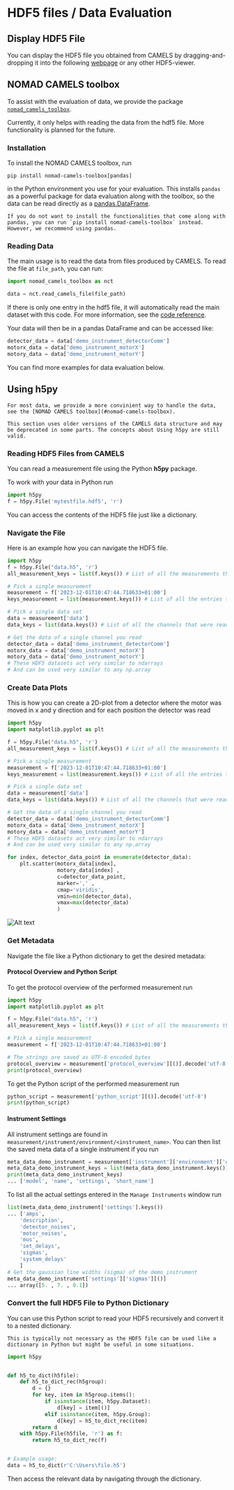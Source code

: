 # HDF5 files / Data Evaluation

## Display HDF5 File

You can  display the HDF5 file you obtained from CAMELS by dragging-and-dropping it into the following [webpage](https://h5web.panosc.eu/h5wasm) or any other HDF5-viewer.


## NOMAD CAMELS toolbox

To assist with the evaluation of data, we provide the package [`nomad_camels_toolbox`](https://pypi.org/project/nomad-camels-toolbox/).

Currently, it only helps with reading the data from the hdf5 file. More functionality is planned for the future.

### Installation

To install the NOMAD CAMELS toolbox, run
```
pip install nomad-camels-toolbox[pandas]
```
in the Python environment you use for your evaluation.
This installs `pandas` as a powerful package for data evaluation along with the toolbox, so the data can be read directly as a [pandas.DataFrame](https://pandas.pydata.org/docs/reference/api/pandas.DataFrame.html).

```{note}
If you do not want to install the functionalities that come along with pandas, you can run `pip install nomad-camels-toolbox` instead. However, we recommend using pandas.
```

### Reading Data
The main usage is to read the data from files produced by CAMELS. To read the file at `file_path`, you can run:
```python
import nomad_camels_toolbox as nct

data = nct.read_camels_file(file_path)
```
If there is only one entry in the hdf5 file, it will automatically read the main dataset with this code. For more information, see the [code reference](https://fau-lap.github.io/NOMAD-CAMELS/code/nomad_camels_toolbox.html).


Your data will then be in a pandas DataFrame and can be accessed like:
```python
detector_data = data['demo_instrument_detectorComm']
motorx_data = data['demo_instrument_motorX']
motory_data = data['demo_instrument_motorY']
```
You can find more examples for data evaluation below.

## Using h5py

```{note}
For most data, we provide a more convinient way to handle the data, see the [NOMAD CAMELS toolbox](#nomad-camels-toolbox).
```

```{warning}
This section uses older versions of the CAMELS data structure and may be deprecated in some parts. The concepts about Using h5py are still valid.
```

### Reading HDF5 Files from CAMELS

You can read a measurement file using the Python **h5py** package.

To work with your data in Python run

```python
import h5py
f = h5py.File('mytestfile.hdf5', 'r')

```

You can access the contents of the HDF5 file just like a dictionary.



### Navigate the File

Here is an example how you can navigate the HDF5 file.

```python
import h5py
f = h5py.File("data.h5", 'r')
all_measurement_keys = list(f.keys()) # List of all the measurements that were performed

# Pick a single measurement
measurement = f['2023-12-01T10:47:44.718633+01:00']
keys_measurement = list(measurement.keys()) # List of all the entries to this measurement

# Pick a single data set
data = measurement['data']
data_keys = list(data.keys()) # List of all the channels that were read

# Get the data of a single channel you read
detector_data = data['demo_instrument_detectorComm']
motorx_data = data['demo_instrument_motorX']
motory_data = data['demo_instrument_motorY']
# These HDF5 datasets act very similar to ndarrays
# And can be used very similar to any np.array
```



### Create Data Plots

This is how you can create a 2D-plot from a detector where the motor was moved in x and y direction and for each position the detector was read

```python
import h5py
import matplotlib.pyplot as plt

f = h5py.File("data.h5", 'r')
all_measurement_keys = list(f.keys()) # List of all the measurements that were performed

# Pick a single measurement
measurement = f['2023-12-01T10:47:44.718633+01:00']
keys_measurement = list(measurement.keys()) # List of all the entries to this measurement

# Pick a single data set
data = measurement['data']
data_keys = list(data.keys()) # List of all the channels that were read

# Get the data of a single channel you read
detector_data = data['demo_instrument_detectorComm']
motorx_data = data['demo_instrument_motorX']
motory_data = data['demo_instrument_motorY']
# These HDF5 datasets act very similar to ndarrays
# And can be used very similar to any np.array

for index, detector_data_point in enumerate(detector_data):
    plt.scatter(motorx_data[index], 
                motory_data[index] , 
                c=detector_data_point, 
                marker=',' ,
                cmap='viridis', 
                vmin=min(detector_data), 
                vmax=max(detector_data)
                )
```

![Alt text](image.png)


### Get Metadata

Navigate the file like a Python dictionary to get the desired metadata:

#### Protocol Overview and Python Script

To get the protocol overview of the performed measurement run 

```python
import h5py
import matplotlib.pyplot as plt

f = h5py.File("data.h5", 'r')
all_measurement_keys = list(f.keys()) # List of all the measurements that were performed

# Pick a single measurement
measurement = f['2023-12-01T10:47:44.718633+01:00']

# The strings are saved as UTF-8 encoded bytes
protocol_overview = measurement['protocol_overview'][()].decode('utf-8')
print(protocol_overview)
```

To get the Python script of the performed measurement run 

```python
python_script = measurement['python_script'][()].decode('utf-8')
print(python_script)
```

#### Instrument Settings

All instrument settings are found in `measurement/instrument/environment/<instrument_name>`. You can then list the saved meta data of a single instrument if you run

```python
meta_data_demo_instrument = measurement['instrument']['environment']['demo_instrument']
meta_data_demo_instrument_keys = list(meta_data_demo_instrument.keys())
print(meta_data_demo_instrument_keys)
... ['model', 'name', 'settings', 'short_name']
```

To list all the actual settings entered in the `Manage Instruments` window run

```python
list(meta_data_demo_instrument['settings'].keys())
... ['amps',
    'description',
    'detector_noises',
    'motor_noises',
    'mus',
    'set_delays',
    'sigmas',
    'system_delays'
    ]
# Get the gaussian line widths (sigma) of the demo_instrument
meta_data_demo_instrument['settings']['sigmas'][()]
... array([5. , 7. , 0.1])
```



### Convert the full HDF5 File to Python Dictionary
You can use this Python script to read your HDF5 recursively and convert it to a nested dictionary.

```{note}
This is typically not necessary as the HDF5 file can be used like a dictionary in Python but might be useful in some situations.
```

```python
import h5py


def h5_to_dict(h5file):
    def h5_to_dict_rec(h5group):
        d = {}
        for key, item in h5group.items():
            if isinstance(item, h5py.Dataset):
                d[key] = item[()]
            elif isinstance(item, h5py.Group):
                d[key] = h5_to_dict_rec(item)
        return d
    with h5py.File(h5file, 'r') as f:
        return h5_to_dict_rec(f)


# Example usage:
data = h5_to_dict(r'C:\Users\file.h5')
```

Then  access the relevant data by navigating through the dictionary.

